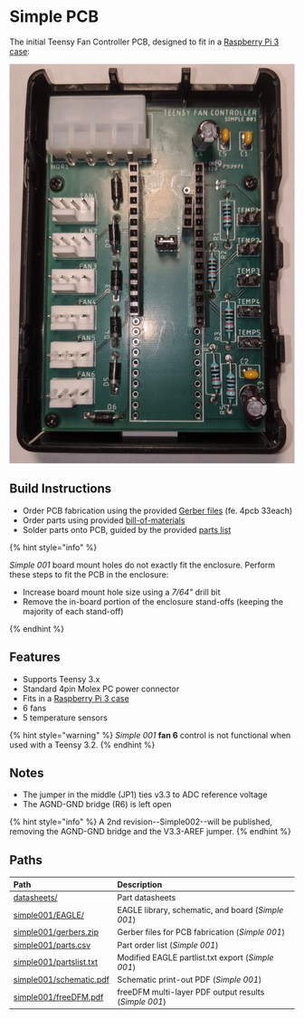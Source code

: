 # Simple PCB

The initial Teensy Fan Controller PCB, designed to fit in a [Raspberry Pi 3 case][1]:

![Simple 001 PCB in a Raspberry Pi 3 case](../images/simple001.photo.1.png)

[1]: https://www.microcenter.com/product/614861/micro-connectors-plastic-raspberry-pi-3-model-b-case-kit


## Build Instructions

- Order PCB fabrication using the provided [Gerber files][2] (fe. 4pcb 33each)
- Order parts using provided [bill-of-materials][3]
- Solder parts onto PCB, guided by the provided [parts list][4]

{% hint style="info" %}

*Simple 001* board mount holes do not exactly fit the enclosure. Perform these steps to fit the PCB in the enclosure:

- Increase board mount hole size using a _7/64"_ drill bit
- Remove the in-board portion of the enclosure stand-offs (keeping the majority of each stand-off)

{% endhint %}

[2]: https://github.com/mstrthealias/TeensyFanController/blob/master/Hardware/Simple/simple001/gerbers.zip
[3]: https://github.com/mstrthealias/TeensyFanController/blob/master/Hardware/Simple/simple001/parts.csv
[4]: https://github.com/mstrthealias/TeensyFanController/blob/master/Hardware/Simple/simple001/partslist.txt


## Features

* Supports Teensy 3.x
* Standard 4pin Molex PC power connector
* Fits in a [Raspberry Pi 3 case][1]
* 6 fans
* 5 temperature sensors

{% hint style="warning" %}
*Simple 001* **fan 6** control is not functional when used with a Teensy 3.2.
{% endhint %}


## Notes

- The jumper in the middle (JP1) ties v3.3 to ADC reference voltage
- The AGND-GND bridge (R6) is left open

{% hint style="info" %}
A 2nd revision--Simple002--will be published, removing the AGND-GND bridge and the V3.3-AREF jumper.
{% endhint %}


## Paths

| Path | Description |
| :--- | :--- |
| [datasheets/](../../Hardware/Simple/datasheets) | Part datasheets |
| [simple001/EAGLE/](../../Hardware/Simple/simple001/EAGLE) | EAGLE library, schematic, and board \(*Simple 001*\) |
| [simple001/gerbers.zip](../../Hardware/Simple/simple001/gerbers.zip) | Gerber files for PCB fabrication \(*Simple 001*\) |
| [simple001/parts.csv](../../Hardware/Simple/simple001/parts.csv) | Part order list \(*Simple 001*\) |
| [simple001/partslist.txt](../../Hardware/Simple/simple001/partslist.txt) | Modified EAGLE partlist.txt export \(*Simple 001*\) |
| [simple001/schematic.pdf](../../Hardware/Simple/simple001/schematic.pdf) | Schematic print-out PDF \(*Simple 001*\) |
| [simple001/freeDFM.pdf](../../Hardware/Simple/simple001/freeDFM.pdf) | freeDFM multi-layer PDF output results \(*Simple 001*\) |

